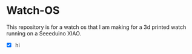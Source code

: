 # Watch-OS
This repository is for a watch os that I am making for a 3d printed watch running on a Seeeduino XIAO.

- [X] hi
